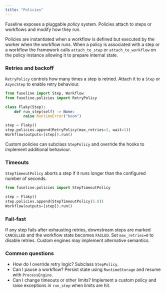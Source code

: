 ```yaml
---
title: "Policies"
---
```


Fuseline exposes a pluggable *policy* system. Policies attach to steps or
workflows and modify how they run.

Policies are instantiated when a workflow is defined but executed by the
worker when the workflow runs.  When a policy is associated with a step or a
workflow the framework calls ``attach_to_step`` or ``attach_to_workflow`` on the
policy instance allowing it to prepare internal state.

### Retries and backoff

`RetryPolicy` controls how many times a step is retried. Attach it to a
`Step` or `AsyncStep` to enable retry behaviour.

```python
from fuseline import Step, Workflow
from fuseline.policies import RetryPolicy

class Flaky(Step):
    def run_step(self) -> None:
        raise RuntimeError("boom")

step = Flaky()
step.policies.append(RetryPolicy(max_retries=3, wait=1))
Workflow(outputs=[step]).run()
```

Custom policies can subclass `StepPolicy` and override the hooks to
implement additional behaviour.

### Timeouts

`StepTimeoutPolicy` aborts a step if it runs longer than the configured
number of seconds.

```python
from fuseline.policies import StepTimeoutPolicy

step = Flaky()
step.policies.append(StepTimeoutPolicy(5.0))
Workflow(outputs=[step]).run()
```

### Fail-fast

If any step fails after exhausting retries, downstream steps are marked
`CANCELLED` and the workflow state becomes `FAILED`. Set `max_retries=0`
to disable retries. Custom engines may implement alternative semantics.

### Common questions

- How do I override retry logic?  Subclass `StepPolicy`.
- Can I pause a workflow?  Persist state using `RuntimeStorage` and resume
  with `ProcessEngine`.
- Can I change timeouts or other limits?  Implement a custom policy and
  raise exceptions in `run_step` when limits are hit.
